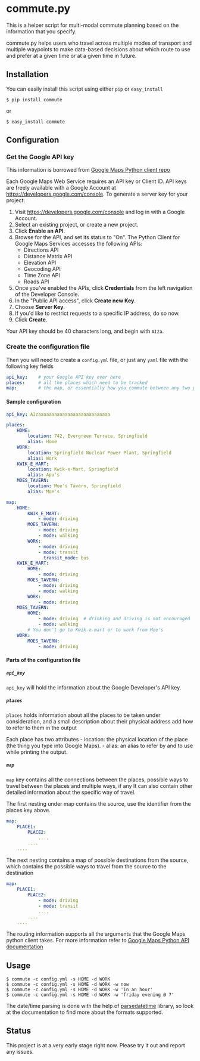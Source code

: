 # commute.py

This is a helper script for multi-modal commute planning based on the information that you specify.

commute.py helps users who travel across multiple modes of transport
and multiple waypoints to make data-based decisions about which route
to use and prefer at a given time or at a given time in future.

## Installation

You can easily install this script using either `pip` or `easy_install`

```shell
$ pip install commute
```

or

```shell
$ easy_install commute
```

## Configuration

### Get the Google API key

This information is borrowed from [Google Maps Python client repo](https://github.com/googlemaps/google-maps-services-python)

Each Google Maps Web Service requires an API key or Client ID. API keys are
freely available with a Google Account at https://developers.google.com/console.
To generate a server key for your project:

 1. Visit https://developers.google.com/console and log in with
    a Google Account.
 1. Select an existing project, or create a new project.
 1. Click **Enable an API**.
 1. Browse for the API, and set its status to "On". The Python Client for Google Maps Services
    accesses the following APIs:
    * Directions API
    * Distance Matrix API
    * Elevation API
    * Geocoding API
    * Time Zone API
    * Roads API
 1. Once you've enabled the APIs, click **Credentials** from the left navigation of the Developer
    Console.
 1. In the "Public API access", click **Create new Key**.
 1. Choose **Server Key**.
 1. If you'd like to restrict requests to a specific IP address, do so now.
 1. Click **Create**.

Your API key should be 40 characters long, and begin with `AIza`.

### Create the configuration file
Then you will need to create a `config.yml` file, or just any `yaml` file with the following key fields

```yaml
api_key:    # your Google API key over here
places:     # all the places which need to be tracked
map:        # the map, or essentially how you commute between any two places
```

#### Sample configuration
```yaml
api_key: AIzaaaaaaaaaaaaaaaaaaaaaaaaaaa

places:
    HOME:
        location: 742, Evergreen Terrace, Springfield
        alias: Home
    WORK:
        location: Springfield Nuclear Power Plant, Springfield
        alias: Work
    KWIK_E_MART:
        location: Kwik-e-Mart, Springfield
        alias: Apu's
    MOES_TAVERN:
        location: Moe's Tavern, Springfield
        alias: Moe's

map:
    HOME:
        KWIK_E_MART:
            - mode: driving
        MOES_TAVERN:
            - mode: driving
            - mode: walking
        WORK:
            - mode: driving
            - mode: transit
              transit_mode: bus
    KWIK_E_MART:
        HOME:
            - mode: driving
        MOES_TAVERN:
            - mode: driving
            - mode: walking
        WORK:
            - mode: driving
    MOES_TAVERN:
        HOME:
            - mode: driving  # drinking and driving is not encouraged
            - mode: walking
        # You don't go to Kwik-e-mart or to work from Moe's
    WORK:
        MOES_TAVERN:
            - mode: driving
```

#### Parts of the configuration file

##### `api_key`
`api_key` will hold the information about the Google Developer's API key.

##### `places`
`places` holds information about all the places to be taken under
consideration, and a small description about their physical address
add how to refer to them in the output

Each place has two attributes
    - location: the physical location of the place (the thing you type into Google Maps).
    - alias: an alias to refer by and to use while printing the output.


##### `map`
`map` key contains all the connections between the places, possible
ways to travel between the places and multiple ways, if any
It can also contain other detailed information about the specific way of travel.

The first nesting under map contains the source, use the identifier from the places key above.

```yaml
map:
    PLACE1:
        PLACE2:
            ....
        ....
    ....
```
The next nesting contains a map of possible destinations from the source, which contains the possible ways to travel from the source to the destination

```yaml
map:
    PLACE1:
        PLACE2:
            - mode: driving
            - mode: transit
            ....
        ....
    ....
```

The routing information supports all the arguments that the Google Maps python client takes. For more information refer to [Google Maps Python API documentation](https://googlemaps.github.io/google-maps-services-python/docs/2.4.3/#module-googlemaps)

## Usage

```shell
$ commute -c config.yml -s HOME -d WORK
$ commute -c config.yml -s HOME -d WORK -w now
$ commute -c config.yml -s HOME -d WORK -w 'in an hour'
$ commute -c config.yml -s HOME -d WORK -w 'friday evening @ 7'
```

The date/time parsing is done with the help of  [parsedatetime](https://github.com/bear/parsedatetime) library, so look at the
 documentation to find more about the formats supported.

## Status

This project is at a very early stage right now. Please try it out and report any issues.
